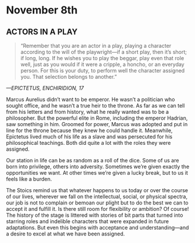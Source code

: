# November 8th
## ACTORS IN A PLAY

> “Remember that you are an actor in a play, playing a character according to the will of the playwright—if a short play, then it’s short; if long, long. If he wishes you to play the beggar, play even that role well, just as you would if it were a cripple, a honcho, or an everyday person. For this is your duty, to perform well the character assigned you. That selection belongs to another.”

*—EPICTETUS, ENCHIRIDION, 17*

Marcus Aurelius didn’t want to be emperor. He wasn’t a politician who sought office, and he wasn’t a true heir to the throne. As far as we can tell from his letters and from history, what he really wanted was to be a philosopher. But the powerful elite in Rome, including the emperor Hadrian, saw something in him. Groomed for power, Marcus was adopted and put in line for the throne because they knew he could handle it. Meanwhile, Epictetus lived much of his life as a slave and was persecuted for his philosophical teachings. Both did quite a lot with the roles they were assigned.

Our station in life can be as random as a roll of the dice. Some of us are born into privilege, others into adversity. Sometimes we’re given exactly the opportunities we want. At other times we’re given a lucky break, but to us it feels like a burden.

The Stoics remind us that whatever happens to us today or over the course of our lives, wherever we fall on the intellectual, social, or physical spectra, our job is not to complain or bemoan our plight but to do the best we can to accept it and fulfill it. Is there still room for flexibility or ambition? Of course! The history of the stage is littered with stories of bit parts that turned into starring roles and indelible characters that were expanded in future adaptations. But even this begins with acceptance and understanding—and a desire to excel at what we have been assigned.

